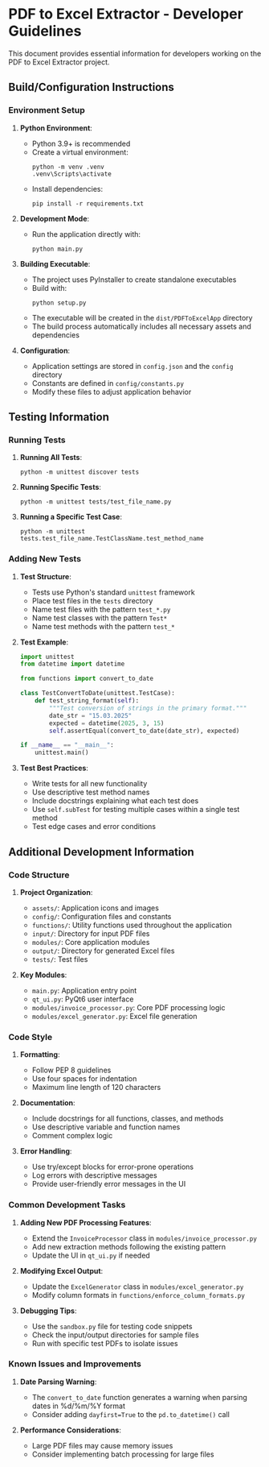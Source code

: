 # PDF to Excel Extractor - Developer Guidelines

This document provides essential information for developers working on the PDF to Excel Extractor project.

## Build/Configuration Instructions

### Environment Setup

1. **Python Environment**:
    - Python 3.9+ is recommended
    - Create a virtual environment:
      ```
      python -m venv .venv
      .venv\Scripts\activate
      ```
    - Install dependencies:
      ```
      pip install -r requirements.txt
      ```

2. **Development Mode**:
    - Run the application directly with:
      ```
      python main.py
      ```

3. **Building Executable**:
    - The project uses PyInstaller to create standalone executables
    - Build with:
      ```
      python setup.py
      ```
    - The executable will be created in the `dist/PDFToExcelApp` directory
    - The build process automatically includes all necessary assets and dependencies

4. **Configuration**:
    - Application settings are stored in `config.json` and the `config` directory
    - Constants are defined in `config/constants.py`
    - Modify these files to adjust application behavior

## Testing Information

### Running Tests

1. **Running All Tests**:
   ```
   python -m unittest discover tests
   ```

2. **Running Specific Tests**:
   ```
   python -m unittest tests/test_file_name.py
   ```

3. **Running a Specific Test Case**:
   ```
   python -m unittest tests.test_file_name.TestClassName.test_method_name
   ```

### Adding New Tests

1. **Test Structure**:
    - Tests use Python's standard `unittest` framework
    - Place test files in the `tests` directory
    - Name test files with the pattern `test_*.py`
    - Name test classes with the pattern `Test*`
    - Name test methods with the pattern `test_*`

2. **Test Example**:
   ```python
   import unittest
   from datetime import datetime
   
   from functions import convert_to_date
   
   class TestConvertToDate(unittest.TestCase):
       def test_string_format(self):
           """Test conversion of strings in the primary format."""
           date_str = "15.03.2025"
           expected = datetime(2025, 3, 15)
           self.assertEqual(convert_to_date(date_str), expected)
   
   if __name__ == "__main__":
       unittest.main()
   ```

3. **Test Best Practices**:
    - Write tests for all new functionality
    - Use descriptive test method names
    - Include docstrings explaining what each test does
    - Use `self.subTest` for testing multiple cases within a single test method
    - Test edge cases and error conditions

## Additional Development Information

### Code Structure

1. **Project Organization**:
    - `assets/`: Application icons and images
    - `config/`: Configuration files and constants
    - `functions/`: Utility functions used throughout the application
    - `input/`: Directory for input PDF files
    - `modules/`: Core application modules
    - `output/`: Directory for generated Excel files
    - `tests/`: Test files

2. **Key Modules**:
    - `main.py`: Application entry point
    - `qt_ui.py`: PyQt6 user interface
    - `modules/invoice_processor.py`: Core PDF processing logic
    - `modules/excel_generator.py`: Excel file generation

### Code Style

1. **Formatting**:
    - Follow PEP 8 guidelines
    - Use four spaces for indentation
    - Maximum line length of 120 characters

2. **Documentation**:
    - Include docstrings for all functions, classes, and methods
    - Use descriptive variable and function names
    - Comment complex logic

3. **Error Handling**:
    - Use try/except blocks for error-prone operations
    - Log errors with descriptive messages
    - Provide user-friendly error messages in the UI

### Common Development Tasks

1. **Adding New PDF Processing Features**:
    - Extend the `InvoiceProcessor` class in `modules/invoice_processor.py`
    - Add new extraction methods following the existing pattern
    - Update the UI in `qt_ui.py` if needed

2. **Modifying Excel Output**:
    - Update the `ExcelGenerator` class in `modules/excel_generator.py`
    - Modify column formats in `functions/enforce_column_formats.py`

3. **Debugging Tips**:
    - Use the `sandbox.py` file for testing code snippets
    - Check the input/output directories for sample files
    - Run with specific test PDFs to isolate issues

### Known Issues and Improvements

1. **Date Parsing Warning**:
    - The `convert_to_date` function generates a warning when parsing dates in %d/%m/%Y format
    - Consider adding `dayfirst=True` to the `pd.to_datetime()` call

2. **Performance Considerations**:
    - Large PDF files may cause memory issues
    - Consider implementing batch processing for large files